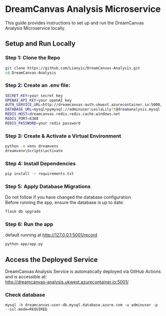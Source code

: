 # DreamCanvas Analysis Microservice
This guide provides instructions to set up and run the DreamCanvas Analysis Microservice locally.

## Setup and Run Locally

### Step 1: Clone the Repo
```bash
git clone https://github.com/Lianyic/DreamCanvas-Analysis.git
cd DreamCanvas-Analysis
```

### Step 2: Create an .env file:
```bash
SECRET_KEY=your secret key
OPENAI_API_KEY=your openAI key
AUTH_SERVICE_URL=http://dreamcanvas-auth.ukwest.azurecontainer.io:5000/
DATABASE_URL=mysql+pymysql://adminuser:LeilaLily?!@dreamanalysis.mysql.database.azure.com/dream_analysis_db
REDIS_HOST=dreamcanvas-redis.redis.cache.windows.net
REDIS_PORT=6380
REDIS_PASSWORD=your redis password
```

### Step 3: Create & Activate a Virtual Environment
```bash
python -m venv dreamvenv
dreamvenv\Scripts\activate
```

### Step 4: Install Dependencies
```bash
pip install -r requirements.txt
```

### Step 5: Apply Database Migrations
Do not follow if you have changed the database configuration  
Before running the app, ensure the database is up to date:
```bash
flask db upgrade
```

### Step 6: Run the app
default running at http://127.0.0.1:5001/record
```bash 
python app/app.py 
```

## Access the Deployed Service
DreamCanvas Analysis Service is automatically deployed via GitHub Actions and is accessible at:  
http://dreamcanvas-analysis.ukwest.azurecontainer.io:5001/

### Check database
```
mysql -h dreamcanvas-user-db.mysql.database.azure.com -u adminuser -p --ssl-mode=REQUIRED
```
